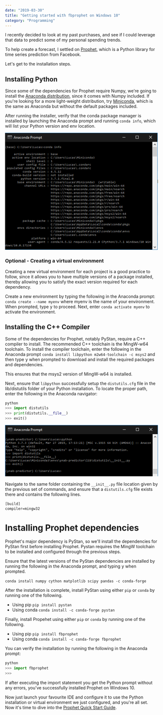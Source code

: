 ```yaml
---
date: "2019-03-30"
title: "Getting started with fbprophet on Windows 10"
category: "Programming"
---
```


I recently decided to look at my past purchases, and see if I could leverage that data to predict some of my personal spending trends.

To help create a forecast, I settled on [Prophet](https://facebook.github.io/prophet/), which is a Python library for time series prediction from Facebook.

Let's get to the installation steps.

## Installing Python

Since some of the dependencies for Prophet require Numpy, we're going to install the [Anaconda distribution](https://www.anaconda.com/distribution/), since it comes with Numpy included. If you're looking for a more light-weight distribution, try [Miniconda](https://docs.conda.io/en/latest/miniconda.html), which is the same as Anaconda but without the default packages included.

After running the installer, verify that the conda package manager is installed by launching the Anaconda prompt and running `conda info`, which will list your Python version and env location.

![Screenshot showing the output of conda info command](conda-info.png)

### Optional - Creating a virtual environment
Creating a new virtual environment for each project is a good practice to follow, since it allows you to have multiple versions of a package installed, thereby allowing you to satisfy the exact version required for each dependency.

Create a new environment by typing the following in the Anaconda prompt: `conda create --name myenv` where myenv is the name of your environment. When prompted, type <kbd>y</kbd> to proceed. Next, enter `conda activate myenv` to activate the environment.


## Installing the C++ Compiler

Some of the dependencies for Prophet, notably PyStan, require a C++ compiler to install. The recommended C++ toolchain is the MingW-w64 toolchain. To install the compiler toolchain, enter the following in the Anaconda prompt `conda install libpython m2w64-toolchain -c msys2` and then type <kbd>y</kbd> when prompted to download and install the required packages and dependencies.

This ensures that the msys2 version of MingW-w64 is installed.

Next, ensure that `libpython` successfully setup the `distutils.cfg` file in the lib/distutils folder of your Python installation. To locate the proper path, enter the following in the Anaconda navigator:

```python
python
>>> import distutils
>>> print(distutils.__file__)
>>> exit()
```
![Screenshot showing the location of distutils.cfg](distutils-cfg.png)


Navigate to the same folder containing the `__init__.py` file location given by the previous set of commands, and ensure that a `distutils.cfg` file exists there and contains the following lines.

```
[build]
compiler=mingw32
```


# Installing Prophet dependencies

Prophet's major dependency is PyStan, so we'll install the dependencies for PyStan first before installing Prophet. Pystan requires the MingW toolchain to be installed and configured through the previous steps.

Ensure that the latest versions of the PyStan dependencies are installed by running the following in the Anaconda prompt, and typing <kbd>y</kbd> when prompted.

`conda install numpy cython matplotlib scipy pandas -c conda-forge`

After the installation is complete, install PyStan using either `pip` or `conda` by running one of the following.

- Using pip `pip install pystan`
- Using conda `conda install -c conda-forge pystan`


Finally, install Propehet using either `pip` or `conda` by running one of the following.

- Using pip `pip install fbprophet`
- Using conda `conda install -c conda-forge fbprophet`


You can verify the installation by running the following in the Anaconda prompt:

```python
python
>>> import fbprophet
>>>
```

If after executing the import statement you get the Python prompt without any errors, you've successfully installed Prophet on Windows 10.

Now just launch your favourite IDE and configure it to use the Python installation or virtual environment we just configured, and you're all set. Now it's time to dive into the [Prophet Quick Start Guide](https://facebook.github.io/prophet/docs/quick_start.html#python-api).

